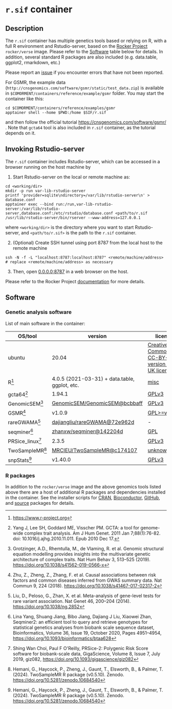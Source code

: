 # ``r.sif`` container

## Description

The ``r.sif`` container has multiple genetics tools based or relying on R, with a full R environment and Rstudio-server, based on the [Rocker Project](https://rocker-project.org/images/) `rocker/verse` image.
Please refer to the [Software](#software) table below for details.
In addition, several standard R packages are also included (e.g. data.table, ggplot2, rmarkdown, etc.)

Please report an [issue](https://github.com/comorment/containers/issues) if you encounter errors that have not been reported.

For GSMR, the example data (``http://cnsgenomics.com/software/gsmr/static/test_data.zip``) is available in ``$COMORMENT/containers/reference/example/gsmr`` folder.
You may start the container like this:

```
cd $COMORMENT/containers/reference/examples/gsmr
apptainer shell --home $PWD:/home $SIF/r.sif 
```

and then follow the official tutorial <https://cnsgenomics.com/software/gsmr/> .
Note that ``gcta64`` tool is also included in ``r.sif`` container, as the tutorial depends on it.

## Invoking Rstudio-server

The `r.sif` container includes Rstudio-server, which can be accessed in a browser running on the host machine by

1. Start Rstudio-server on the local or remote machine as:

  ```
  cd <working/dir>
  mkdir -p run var-lib-rstudio-server
  printf 'provider=sqlite\ndirectory=/var/lib/rstudio-server\n' > database.conf
  apptainer exec --bind run:/run,var-lib-rstudio-server:/var/lib/rstudio-server,database.conf:/etc/rstudio/database.conf <path/to/r.sif /usr/lib/rstudio-server/bin/rserver --www-address=127.0.0.1
  ```
  
  where `<working/dir>` is the directory where you want to start Rstudio-server, and `<path/to/r.sif>` is the path to the `r.sif` container.

2. (Optional) Create SSH tunnel using port 8787 from the local host to the remote machine

  ```
  ssh -N -f -L "localhost:8787:localhost:8787" <remote/machine/address>  # replace <remote/machine/address> as necessary
  ```

3. Then, open [0.0.0.0:8787](https://0.0.0.0:8787) in a web browser on the host.

Please refer to the Rocker Project [documentation](https://rocker-project.org/use/singularity.html) for more details.

## Software

### Genetic analysis software

List of main software in the container:

  | OS/tool                   | version                                   | license
  | ------------------------- | ----------------------------------------- | -------------
  | ubuntu                    | 20.04                                     | [Creative Commons CC-BY-SA version 3.0 UK licence](https://ubuntu.com/legal/intellectual-property-policy)
  | R[^r]                     | 4.0.5 (2021-03-31) + data.table, ggplot, etc. | [misc](https://www.r-project.org/Licenses/)
  | gcta64[^gcta]             | 1.94.1                                    | [GPLv3](https://www.gnu.org/licenses/gpl-3.0.html)
  | GenomicSEM[^genomicsem]   | [GenomicSEM/GenomicSEM@bcbbaff](https://github.com/GenomicSEM/GenomicSEM/commit/bcbbaffff5767acfc5c020409a4dc54fbf07876b)  | [GPLv3](https://www.gnu.org/licenses/gpl-3.0.html)
  | GSMR[^gsmr]               | v1.0.9                                    | [GPL>=v2](https://www.gnu.org/licenses/gpl-2.0.html)
  | rareGWAMA[^raregwama]     | [dajiangliu/rareGWAMA@72e962d](https://github.com/dajiangliu/rareGWAMA/commit/72e962dae19dc07251244f6c33275ada189c2126)  | -
  | seqminer[^seqminer]       | [zhanxw/seqminer@142204d](https://github.com/zhanxw/seqminer/commit/142204d1005553ea87e1740ff97f0286291e41f9)  | [GPL](https://github.com/zhanxw/seqminer/blob/master/LICENSE)
  | PRSice_linux[^prsice]     | 2.3.5                                     | [GPLv3](https://www.gnu.org/licenses/gpl-3.0.html)
  | TwoSampleMR[^twosamplemr] | [MRCIEU/TwoSampleMR@c174107](https://github.com/MRCIEU/TwoSampleMR/commit/c174107cfd9ba47cf2f780849a263f37ac472a0e)  | [unknown/MIT](https://github.com/MRCIEU/TwoSampleMR#:~:text=Unknown%2C%20MIT%20licenses-,found,-Citation)
  | snpStats[^twosamplemr]    | v1.40.0                                   | [GPLv3](https://www.gnu.org/licenses/gpl-3.0.html)

[^r]: <https://www.r-project.org>

[^gcta]: Yang J, Lee SH, Goddard ME, Visscher PM. GCTA: a tool for genome-wide complex trait analysis. Am J Hum Genet. 2011 Jan 7;88(1):76-82. doi: 10.1016/j.ajhg.2010.11.011. Epub 2010 Dec 17.

[^genomicsem]: Grotzinger, A.D., Rhemtulla, M., de Vlaming, R. et al. Genomic structural equation modelling provides insights into the multivariate genetic architecture of complex traits. Nat Hum Behav 3, 513–525 (2019). <https://doi.org/10.1038/s41562-019-0566-x>

[^gsmr]: Zhu, Z., Zheng, Z., Zhang, F. et al. Causal associations between risk factors and common diseases inferred from GWAS summary data. Nat Commun 9, 224 (2018). <https://doi.org/10.1038/s41467-017-02317-2>

[^raregwama]: Liu, D., Peloso, G., Zhan, X. et al. Meta-analysis of gene-level tests for rare variant association. Nat Genet 46, 200–204 (2014). <https://doi.org/10.1038/ng.2852>

[^seqminer]: Lina Yang, Shuang Jiang, Bibo Jiang, Dajiang J Liu, Xiaowei Zhan, Seqminer2: an efficient tool to query and retrieve genotypes for statistical genetics analyses from biobank scale sequence dataset, Bioinformatics, Volume 36, Issue 19, October 2020, Pages 4951–4954, <https://doi.org/10.1093/bioinformatics/btaa628>

[^prsice]: Shing Wan Choi, Paul F O'Reilly, PRSice-2: Polygenic Risk Score software for biobank-scale data, GigaScience, Volume 8, Issue 7, July 2019, giz082, <https://doi.org/10.1093/gigascience/giz082>

[^twosamplemr]: Hemani, G., Haycock, P., Zheng, J., Gaunt, T., Elsworth, B., & Palmer, T. (2024). TwoSampleMR R package (v0.5.10). Zenodo. <https://doi.org/10.5281/zenodo.10684540>

### R packages

In addition to the `rocker/verse` image and the above genomics tools listed above there are a host of additional R packages and dependencies installed in the container.
See the installer scripts for [CRAN](https://github.com/comorment/containers/blob/main/docker/scripts/R/cran.R), 
[Bioconductor](https://github.com/comorment/containers/blob/main/docker/scripts/R/bioconductor.R), 
[GitHub](https://github.com/comorment/containers/blob/main/docker/scripts/R/github.R), 
and [source](https://github.com/comorment/containers/blob/main/docker/scripts/R/source.R) packages for details.
